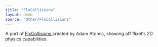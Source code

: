 ```yaml
---
title: "FlxCollisions"
layout: demo
source: "Other/FlxCollisions"
---
```


A port of [FlxCollisions ](https://github.com/AdamAtomic/FlxCollisions)created by Adam Atomic, showing off flixel's 2D physics capabilities.
